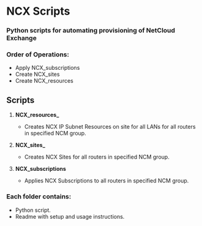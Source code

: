 # NCX Scripts
### Python scripts for automating provisioning of NetCloud Exchange

### Order of Operations:
- Apply NCX_subscriptions
- Create NCX_sites
- Create NCX_resources

## Scripts

1. **NCX_resources_**
   - Creates NCX IP Subnet Resources on site for all LANs for all routers in specified NCM group.

2. **NCX_sites_**
   - Creates NCX Sites for all routers in specified NCM group.
   
3. **NCX_subscriptions**
   - Applies NCX Subscriptions to all routers in specified NCM group.

### Each folder contains:
- Python script.
- Readme with setup and usage instructions.
